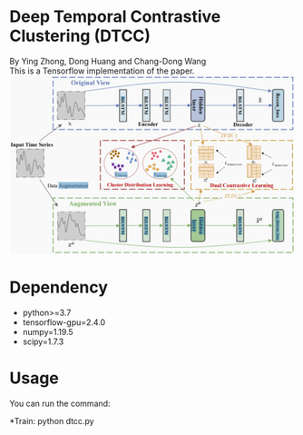 Deep Temporal Contrastive Clustering (DTCC)
====
By Ying Zhong, Dong Huang and Chang-Dong Wang<br>
This is a Tensorflow implementation of the paper.
![image text](./figures/framework.PNG)

Dependency
=====
* python>=3.7
* tensorflow-gpu=2.4.0
* numpy=1.19.5
* scipy=1.7.3

Usage
====
You can run the command:

*Train: python dtcc.py


